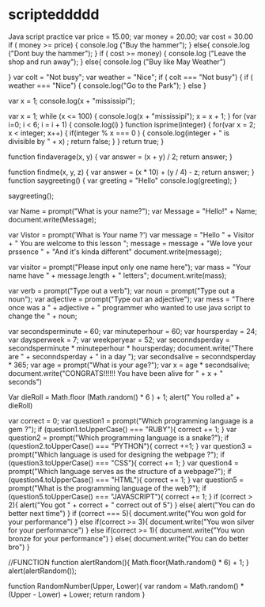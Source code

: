 # scripteddddd
Java script practice
var price = 15.00;
var money = 20.00;
var cost = 30.00
if ( money >= price) {
    console.log ("Buy the hammer");
} else{
    console.log ("Dont buy the hammer");
}
if ( cost >= money) {
    console.log ("Leave the shop and run away");
} else{
    console.log ("Buy like May Weather")

}
var colt = "Not busy";
var weather = "Nice";
if ( colt === "Not busy") {
    if ( weather === "Nice") {
        console.log("Go to the Park");
    } else
}
 

 var x = 1;
 console.log(x + "mississipi");

 var x = 1;
 while (x <= 100) {
     console.log(x + "mississipi");
     x = x + 1;
 }
 for (var i=0; i < 6; i = i + 1) {
     console.log(i)
 }
 function isprime(integer) {
     for(var x = 2; x < integer; x++) {
         if(integer % x === 0 ) {
             console.log(integer + " is divisible by " + x) ;
             return false;
         }
     }
     return true;
 }


 function findaverage(x, y) {
     var answer = (x + y) / 2;
     return answer;
 }


 function findme(x, y, z) {
     var answer = (x * 10) + (y / 4) - z;
     return answer;
 }
 function saygreeting() {
     var greeting = "Hello"
     console.log(greeting);
 }

 saygreeting();

 var Name = prompt("What is your name?");
 var Message = "Hello!" + Name;
 document.write(Message);



 var Vistor = prompt('What is Your name ?')
 var message = "Hello " + Visitor + " You are welcome to this lesson ";
 message = message + "We love your prssence " + "And it's kinda different"
 document.write(message);



 var visitor = prompt("Please input only one name here");
 var mass = "Your name have " + message.length + " letters";
 document.write(mass);



 


 var verb = prompt("Type out a verb");
 var noun = prompt("Type out a noun");
 var adjective = prompt("Type out an adjective");
 var mess = "There once was a " + adjective + " programmer who wanted to use java script to change the " + noun;



 var secondsperminute = 60;
 var minuteperhour = 60;
 var hoursperday = 24;
 var daysperweek = 7;
 var weekperyear = 52;
 var seconndsperday = secondsperminute * minuteperhour * hoursperday;
 document.write("There are " + seconndsperday + " in a day ");
 var secondsalive = seconndsperday * 365;
 var age = prompt("What is your age?");
 var x = age * secondsalive;
 document.write("CONGRATS!!!!!!    You have been alive for " + x + " seconds")


 Var dieRoll = Math.floor (Math.random() * 6 ) + 1;
 alert(" You rolled a" + dieRoll)



var correct = 0;
var question1 = prompt("Which programming language is a gem ?");
if (question1.toUpperCase() === "RUBY"){
    correct += 1;
}
var question2 = prompt("Which programming language is a snake?");
if (question2.toUpperCase() === "PYTHON"){
    correct +=1;
}
var question3 = prompt("Which language is used for designing the webpage ?");
if (question3.toUpperCase() === "CSS"){
    correct += 1;
}
var question4 = prompt("Which language serves as the structure of a webpage?");
if (question4.toUpperCase() === "HTML"){
    correct += 1;
}
var question5 = prompt("What is the programming language of the web?");
if (question5.toUpperCase() === "JAVASCRIPT"){
    correct += 1;
}
if (correct > 2){
    alert("You got " + correct + " correct out of 5")
}
else{
    alert("You can do better next time")
}
if (correct === 5){
    document.write("You won gold for your performance")
}
else if(correct >= 3){
    document.write("You won silver for your performance")
}
else if(correct >= 1){
    document.write("You won bronze for your performance")
}
else{
    document.write("You can do better bro")
}

//FUNCTION 
function alertRandom(){
    Math.floor(Math.random() * 6) + 1;
}
alert(alertRandom());



function RandomNumber(Upper, Lower){
    var random = Math.random() * (Upper - Lower) + Lower;
    return random
}
